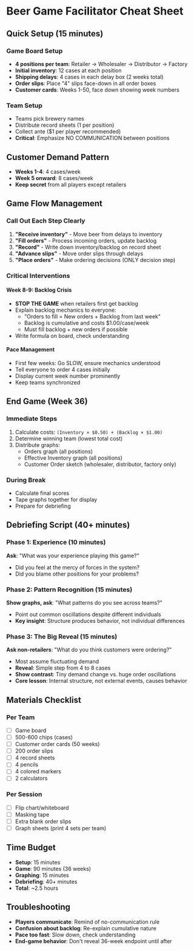 # Beer Game Facilitator Cheat Sheet

## Quick Setup (15 minutes)

### Game Board Setup

- **4 positions per team**: Retailer → Wholesaler → Distributor → Factory
- **Initial inventory**: 12 cases at each position
- **Shipping delays**: 4 cases in each delay box (2 weeks total)
- **Order slips**: Place "4" slips face-down in all order boxes
- **Customer cards**: Weeks 1-50, face down showing week numbers

### Team Setup

- Teams pick brewery names
- Distribute record sheets (1 per position)
- Collect ante ($1 per player recommended)
- **Critical**: Emphasize NO COMMUNICATION between positions

## Customer Demand Pattern

- **Weeks 1-4**: 4 cases/week
- **Week 5 onward**: 8 cases/week
- **Keep secret** from all players except retailers

## Game Flow Management

### Call Out Each Step Clearly

1. **"Receive inventory"** - Move beer from delays to inventory
2. **"Fill orders"** - Process incoming orders, update backlog
3. **"Record"** - Write down inventory/backlog on record sheet
4. **"Advance slips"** - Move order slips through delays
5. **"Place orders"** - Make ordering decisions (ONLY decision step)

### Critical Interventions

#### Week 8-9: Backlog Crisis

- **STOP THE GAME** when retailers first get backlog
- Explain backlog mechanics to everyone:
  - "Orders to fill = New orders + Backlog from last week"
  - Backlog is cumulative and costs $1.00/case/week
  - Must fill backlog + new orders if possible
- Write formula on board, check understanding

#### Pace Management

- First few weeks: Go SLOW, ensure mechanics understood
- Tell everyone to order 4 cases initially
- Display current week number prominently
- Keep teams synchronized

## End Game (Week 36)

### Immediate Steps

1. Calculate costs: `(Inventory × $0.50) + (Backlog × $1.00)`
2. Determine winning team (lowest total cost)
3. Distribute graphs:
   - Orders graph (all positions)
   - Effective Inventory graph (all positions)  
   - Customer Order sketch (wholesaler, distributor, factory only)

### During Break

- Calculate final scores
- Tape graphs together for display
- Prepare for debriefing

## Debriefing Script (40+ minutes)

### Phase 1: Experience (10 minutes)

**Ask**: "What was your experience playing this game?"

- Did you feel at the mercy of forces in the system?
- Did you blame other positions for your problems?

### Phase 2: Pattern Recognition (15 minutes)

**Show graphs, ask**: "What patterns do you see across teams?"

- Point out common oscillations despite different individuals
- **Key insight**: Structure produces behavior, not individual differences

### Phase 3: The Big Reveal (15 minutes)

**Ask non-retailers**: "What do you think customers were ordering?"

- Most assume fluctuating demand
- **Reveal**: Simple step from 4 to 8 cases
- **Show contrast**: Tiny demand change vs. huge order oscillations
- **Core lesson**: Internal structure, not external events, causes behavior

## Materials Checklist

### Per Team

- [ ] Game board
- [ ] 500-600 chips (cases)
- [ ] Customer order cards (50 weeks)
- [ ] 200 order slips
- [ ] 4 record sheets
- [ ] 4 pencils
- [ ] 4 colored markers
- [ ] 2 calculators

### Per Session

- [ ] Flip chart/whiteboard
- [ ] Masking tape
- [ ] Extra blank order slips
- [ ] Graph sheets (print 4 sets per team)

## Time Budget

- **Setup**: 15 minutes
- **Game**: 90 minutes (36 weeks)
- **Graphing**: 15 minutes
- **Debriefing**: 40+ minutes
- **Total**: ~2.5 hours

## Troubleshooting

- **Players communicate**: Remind of no-communication rule
- **Confusion about backlog**: Re-explain cumulative nature
- **Pace too fast**: Slow down, check understanding
- **End-game behavior**: Don't reveal 36-week endpoint until after
